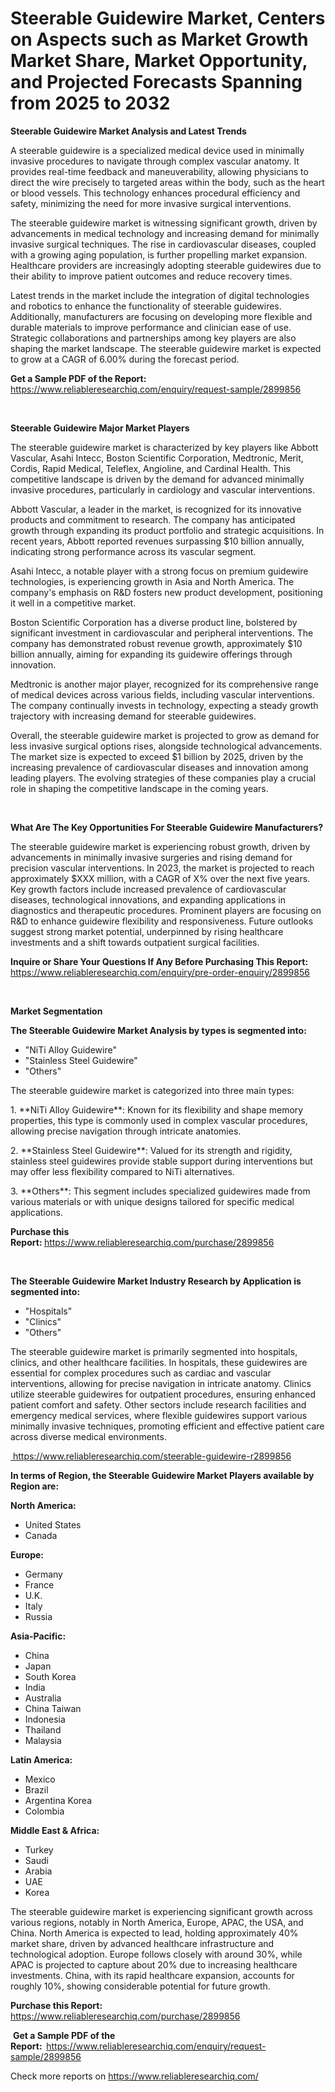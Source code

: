 <p><h1>Steerable Guidewire Market, Centers on Aspects such as Market Growth Market Share, Market Opportunity, and Projected Forecasts Spanning from 2025 to 2032</h1></p><p><strong>Steerable Guidewire Market Analysis and Latest Trends</strong></p>
<p><p>A steerable guidewire is a specialized medical device used in minimally invasive procedures to navigate through complex vascular anatomy. It provides real-time feedback and maneuverability, allowing physicians to direct the wire precisely to targeted areas within the body, such as the heart or blood vessels. This technology enhances procedural efficiency and safety, minimizing the need for more invasive surgical interventions.</p><p>The steerable guidewire market is witnessing significant growth, driven by advancements in medical technology and increasing demand for minimally invasive surgical techniques. The rise in cardiovascular diseases, coupled with a growing aging population, is further propelling market expansion. Healthcare providers are increasingly adopting steerable guidewires due to their ability to improve patient outcomes and reduce recovery times.</p><p>Latest trends in the market include the integration of digital technologies and robotics to enhance the functionality of steerable guidewires. Additionally, manufacturers are focusing on developing more flexible and durable materials to improve performance and clinician ease of use. Strategic collaborations and partnerships among key players are also shaping the market landscape. The steerable guidewire market is expected to grow at a CAGR of 6.00% during the forecast period.</p></p>
<p><strong>Get a Sample PDF of the Report:&nbsp;</strong> <a href="https://www.reliableresearchiq.com/enquiry/request-sample/2899856?utm_campaign=3385&utm_medium=2&utm_source=Github&utm_content=ia&utm_term=16032025&utm_id=steerable-guidewire">https://www.reliableresearchiq.com/enquiry/request-sample/2899856</a></p>
<p>&nbsp;</p>
<p><strong>Steerable Guidewire Major Market Players</strong></p>
<p><p>The steerable guidewire market is characterized by key players like Abbott Vascular, Asahi Intecc, Boston Scientific Corporation, Medtronic, Merit, Cordis, Rapid Medical, Teleflex, Angioline, and Cardinal Health. This competitive landscape is driven by the demand for advanced minimally invasive procedures, particularly in cardiology and vascular interventions.</p><p>Abbott Vascular, a leader in the market, is recognized for its innovative products and commitment to research. The company has anticipated growth through expanding its product portfolio and strategic acquisitions. In recent years, Abbott reported revenues surpassing $10 billion annually, indicating strong performance across its vascular segment.</p><p>Asahi Intecc, a notable player with a strong focus on premium guidewire technologies, is experiencing growth in Asia and North America. The company's emphasis on R&D fosters new product development, positioning it well in a competitive market.</p><p>Boston Scientific Corporation has a diverse product line, bolstered by significant investment in cardiovascular and peripheral interventions. The company has demonstrated robust revenue growth, approximately $10 billion annually, aiming for expanding its guidewire offerings through innovation.</p><p>Medtronic is another major player, recognized for its comprehensive range of medical devices across various fields, including vascular interventions. The company continually invests in technology, expecting a steady growth trajectory with increasing demand for steerable guidewires.</p><p>Overall, the steerable guidewire market is projected to grow as demand for less invasive surgical options rises, alongside technological advancements. The market size is expected to exceed $1 billion by 2025, driven by the increasing prevalence of cardiovascular diseases and innovation among leading players. The evolving strategies of these companies play a crucial role in shaping the competitive landscape in the coming years.</p></p>
<p>&nbsp;</p>
<p><strong>What Are The Key Opportunities For Steerable Guidewire Manufacturers?</strong></p>
<p><p>The steerable guidewire market is experiencing robust growth, driven by advancements in minimally invasive surgeries and rising demand for precision vascular interventions. In 2023, the market is projected to reach approximately $XXX million, with a CAGR of X% over the next five years. Key growth factors include increased prevalence of cardiovascular diseases, technological innovations, and expanding applications in diagnostics and therapeutic procedures. Prominent players are focusing on R&D to enhance guidewire flexibility and responsiveness. Future outlooks suggest strong market potential, underpinned by rising healthcare investments and a shift towards outpatient surgical facilities.</p></p>
<p><strong>Inquire or Share Your Questions If Any Before Purchasing This Report:</strong> <a href="https://www.reliableresearchiq.com/enquiry/pre-order-enquiry/2899856?utm_campaign=3385&utm_medium=2&utm_source=Github&utm_content=ia&utm_term=16032025&utm_id=steerable-guidewire">https://www.reliableresearchiq.com/enquiry/pre-order-enquiry/2899856</a></p>
<p>&nbsp;</p>
<p><strong>Market Segmentation</strong></p>
<p><strong>The Steerable Guidewire Market Analysis by types is segmented into:</strong></p>
<p><ul><li>"NiTi Alloy Guidewire"</li><li>"Stainless Steel Guidewire"</li><li>"Others"</li></ul></p>
<p><p>The steerable guidewire market is categorized into three main types: </p><p>1. **NiTi Alloy Guidewire**: Known for its flexibility and shape memory properties, this type is commonly used in complex vascular procedures, allowing precise navigation through intricate anatomies.</p><p>2. **Stainless Steel Guidewire**: Valued for its strength and rigidity, stainless steel guidewires provide stable support during interventions but may offer less flexibility compared to NiTi alternatives.</p><p>3. **Others**: This segment includes specialized guidewires made from various materials or with unique designs tailored for specific medical applications.</p></p>
<p><strong>Purchase this Report:&nbsp;</strong><a href="https://www.reliableresearchiq.com/purchase/2899856?utm_campaign=3385&utm_medium=2&utm_source=Github&utm_content=ia&utm_term=16032025&utm_id=steerable-guidewire">https://www.reliableresearchiq.com/purchase/2899856</a></p>
<p>&nbsp;</p>
<p><strong>The Steerable Guidewire Market Industry Research by Application is segmented into:</strong></p>
<p><ul><li>"Hospitals"</li><li>"Clinics"</li><li>"Others"</li></ul></p>
<p><p>The steerable guidewire market is primarily segmented into hospitals, clinics, and other healthcare facilities. In hospitals, these guidewires are essential for complex procedures such as cardiac and vascular interventions, allowing for precise navigation in intricate anatomy. Clinics utilize steerable guidewires for outpatient procedures, ensuring enhanced patient comfort and safety. Other sectors include research facilities and emergency medical services, where flexible guidewires support various minimally invasive techniques, promoting efficient and effective patient care across diverse medical environments.</p></p>
<p><a href="https://www.reliableresearchiq.com/steerable-guidewire-r2899856?utm_campaign=3385&utm_medium=2&utm_source=Github&utm_content=ia&utm_term=16032025&utm_id=steerable-guidewire">&nbsp;https://www.reliableresearchiq.com/steerable-guidewire-r2899856</a></p>
<p><strong>In terms of Region, the Steerable Guidewire Market Players available by Region are:</strong></p>
<p>
    <p> <strong> North America: </strong>
        <ul>
            <li>United States</li>
            <li>Canada</li>
        </ul>
        </p> 
    <p> <strong> Europe: </strong>
        <ul>
            <li>Germany</li>
            <li>France</li>
            <li>U.K.</li>
            <li>Italy</li>
            <li>Russia</li>
        </ul>
        </p> 
    <p> <strong> Asia-Pacific: </strong>
        <ul>
            <li>China</li>
            <li>Japan</li>
            <li>South Korea</li>
            <li>India</li>
            <li>Australia</li>
            <li>China Taiwan</li>
            <li>Indonesia</li>
            <li>Thailand</li>
            <li>Malaysia</li>
        </ul>
        </p> 
    <p> <strong> Latin America: </strong>
        <ul>
            <li>Mexico</li>
            <li>Brazil</li>
            <li>Argentina Korea</li>
            <li>Colombia</li>
        </ul>
        </p> 
    <p> <strong> Middle East & Africa: </strong>
        <ul>
            <li>Turkey</li>
            <li>Saudi</li>
            <li>Arabia</li>
            <li>UAE</li>
            <li>Korea</li>
        </ul>
    </p>
    </p>
<p><p>The steerable guidewire market is experiencing significant growth across various regions, notably in North America, Europe, APAC, the USA, and China. North America is expected to lead, holding approximately 40% market share, driven by advanced healthcare infrastructure and technological adoption. Europe follows closely with around 30%, while APAC is projected to capture about 20% due to increasing healthcare investments. China, with its rapid healthcare expansion, accounts for roughly 10%, showing considerable potential for future growth.</p></p>
<p><strong>Purchase this Report: </strong><a href="https://www.reliableresearchiq.com/purchase/2899856?utm_campaign=3385&utm_medium=2&utm_source=Github&utm_content=ia&utm_term=16032025&utm_id=steerable-guidewire">https://www.reliableresearchiq.com/purchase/2899856</a></p>
<p>&nbsp;<strong>Get a Sample PDF of the Report:&nbsp;&nbsp;</strong><a href="https://www.reliableresearchiq.com/enquiry/request-sample/2899856?utm_campaign=3385&utm_medium=2&utm_source=Github&utm_content=ia&utm_term=16032025&utm_id=steerable-guidewire">https://www.reliableresearchiq.com/enquiry/request-sample/2899856</a></p>
<p><strong></strong></p>
<p>Check more reports on <a href="https://www.reliableresearchiq.com/?utm_campaign=3385&utm_medium=2&utm_source=Github&utm_content=ia&utm_term=16032025&utm_id=steerable-guidewire">https://www.reliableresearchiq.com/</a></p>